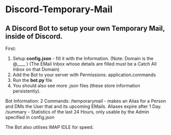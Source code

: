 # Discord-Temporary-Mail
## A Discord Bot to setup your own Temporary Mail, inside of Discord.

First: 
1. Setup **config.json** - fill it with the Information. (Note: Domain is the @____ ) (The EMail Inbox whose details are filled must be a Catch All Inbox on that Domain)
2. Add the Bot to your server with Permissions: application.commands
3. Run the **bot.py** file
4. You should also see more .json files (these store information persistently).


Bot Information:
2 Commands: /temporarymail - makes an Alias for a Person and DMs the User that and its upcoming EMails. Aliases expire after 1 Day.
/summary - Statistics of the last 24 Hours, only usable by the Admin specified in config.json

The Bot also utilises IMAP IDLE for speed.
